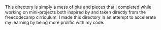 This directory is simply a mess of bits and pieces that I completed while working on mini-projects both inspired by and taken directly from the freecodecamp cirriculum. I made this directory in an attempt to accelerate my learning by being more prolific with my code.

